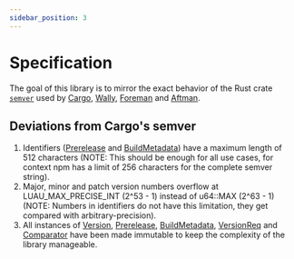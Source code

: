 ```yaml
---
sidebar_position: 3
---
```


# Specification

The goal of this library is to mirror the exact behavior of the Rust crate [`semver`](https://crates.io/crates/semver) used by [Cargo](https://github.com/rust-lang/cargo), [Wally](https://github.com/UpliftGames/wally), [Foreman](https://github.com/Roblox/foreman) and [Aftman](https://github.com/LPGhatguy/aftman).

## Deviations from Cargo's semver
1. Identifiers ([Prerelease](../api/Prerelease) and [BuildMetadata](../api/BuildMetadata)) have a maximum length of 512 characters (NOTE: This should be enough for all use cases, for context npm has a limit of 256 characters for the complete semver string).
2. Major, minor and patch version numbers overflow at LUAU_MAX_PRECISE_INT (2^53 - 1) instead of u64::MAX (2^63 - 1) (NOTE: Numbers in identifiers do not have this limitation, they get compared with arbitrary-precision).
3. All instances of [Version](../api/Version), [Prerelease](../api/Prerelease), [BuildMetadata](../api/BuildMetadata), [VersionReq](../api/VersionReq) and [Comparator](../api/Comparator) have been made immutable to keep the complexity of the library manageable.
